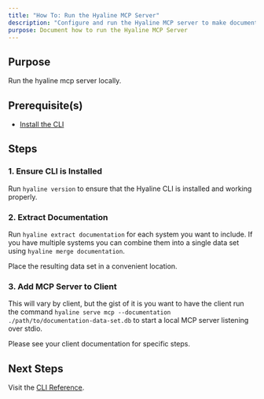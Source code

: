 ```yaml
---
title: "How To: Run the Hyaline MCP Server"
description: "Configure and run the Hyaline MCP server to make documentation available to AI assistants."
purpose: Document how to run the Hyaline MCP Server
---
```

## Purpose
Run the hyaline mcp server locally.

## Prerequisite(s)
* [Install the CLI](./install-cli.md)

## Steps

### 1. Ensure CLI is Installed
Run `hyaline version` to ensure that the Hyaline CLI is installed and working properly.

### 2. Extract Documentation
Run `hyaline extract documentation` for each system you want to include. If you have multiple systems you can combine them into a single data set using `hyaline merge documentation`.

Place the resulting data set in a convenient location.

### 3. Add MCP Server to Client
This will vary by client, but the gist of it is you want to have the client run the command `hyaline serve mcp --documentation ./path/to/documentation-data-set.db` to start a local MCP server listening over stdio.

Please see your client documentation for specific steps.

## Next Steps
Visit the [CLI Reference](../reference/cli.md).